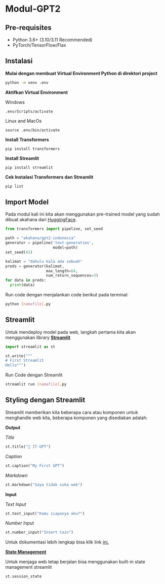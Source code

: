 # Modul-GPT2

## Pre-requisites

- Python 3.6+ (3.10/3.11 Recommended)
- PyTorch/TensorFlow/Flax

## Instalasi

**Mulai dengan membuat Virtual Environment Python di direktori project**

```bash
python -m venv .env
```

**Aktifkan Virtual Environment**

Windows

```
.env/Scripts/activate
```

Linux and MacOs

```
source .env/bin/activate
```

**Install Transformers**

```
pip install transformers
```

**Install Streamlit**

```
pip install streamlit
```

**Cek Instalasi Transformers dan Streamlit**

```bash
pip list
```

## Import Model

Pada modul kali ini kita akan menggunakan pre-trained model yang sudah dibuat akahana dari <a href="https://huggingface.co/akahana/gpt2-indonesia">HuggingFace</a>.

```py
from transformers import pipeline, set_seed

path = "akahana/gpt2-indonesia"
generator = pipeline('text-generation', 
                     model=path)
set_seed(42)

kalimat = "dahulu kala ada sebuah"
preds = generator(kalimat, 
                  max_length=64,
                  num_return_sequences=3)
for data in preds:
  print(data)
```

Run code dengan menjalankan code berikut pada terminal:

```bash
python [namafile].py
```

## Streamlit

Untuk mendeploy model pada web, langkah pertama kita akan menggunakan library <a href="https://streamlit.io">**Streamlit**</a>

```py
import streamlit as st

st.write("""
# First Streamlit
Hello""")
```

Run Code dengan Streamlit

```bash
streamlit run [namafile].py
```

## Styling dengan Streamlit

Streamlit memberikan kita beberapa cara atau komponen untuk menghandle web kita, beberapa komponen yang disediakan adalah:

**Output**

*Title*
```py
st.title("💬 IT-GPT")
```

*Caption*
```py
st.caption("My First GPT")
```

*Markdown*
```py
st.markdown("Saya tidak suka web")
```

**Input**

*Text Input*
```py
st.text_input("Kamu siapanya aku?")
```

*Number Input*
```py
st.number_input("Insert Coin")
```

Untuk dokumentasi lebih lengkap bisa klik link <a href="https://docs.streamlit.io/library/api-reference">ini.</a>

<a href="https://docs.streamlit.io/library/api-reference/session-state">**State Management**</a>

Untuk menjaga web tetap berjalan bisa menggunakan built-in state management streamlit

```py
st.session_state
```




